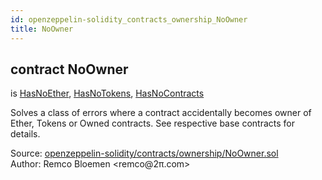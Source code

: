 ```yaml
---
id: openzeppelin-solidity_contracts_ownership_NoOwner
title: NoOwner
---
```


<div class="contract-doc"><div class="contract"><h2 class="contract-header"><span class="contract-kind">contract</span> NoOwner</h2><p class="base-contracts"><span>is</span> <a href="openzeppelin-solidity_contracts_ownership_HasNoEther.html">HasNoEther</a><span>, </span><a href="openzeppelin-solidity_contracts_ownership_HasNoTokens.html">HasNoTokens</a><span>, </span><a href="openzeppelin-solidity_contracts_ownership_HasNoContracts.html">HasNoContracts</a></p><p class="description">Solves a class of errors where a contract accidentally becomes owner of Ether, Tokens or Owned contracts. See respective base contracts for details.</p><div class="source">Source: <a href="git+https://github.com/2keynet/web3-alpha/blob/v0.0.3/contracts/openzeppelin-solidity/contracts/ownership/NoOwner.sol" target="_blank">openzeppelin-solidity/contracts/ownership/NoOwner.sol</a></div><div class="author">Author: Remco Bloemen &lt;remco@2π.com&gt;</div></div></div>
